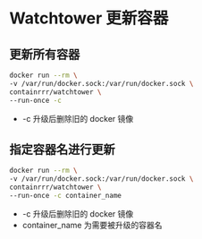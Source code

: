 # Watchtower 更新容器

## 更新所有容器

```bash
docker run --rm \
-v /var/run/docker.sock:/var/run/docker.sock \
containrrr/watchtower \
--run-once -c
```

- -c 升级后删除旧的 docker 镜像

## 指定容器名进行更新

```bash
docker run --rm \
-v /var/run/docker.sock:/var/run/docker.sock \
containrrr/watchtower \
--run-once -c container_name
```

- -c 升级后删除旧的 docker 镜像
- container_name 为需要被升级的容器名
